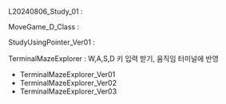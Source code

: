 L20240806_Study_01 :


MoveGame_D_Class :


StudyUsingPointer_Ver01 :


TerminalMazeExplorer : W,A,S,D 키 입력 받기, 움직임 터미널에 반영


  + TerminalMazeExplorer_Ver01
  + TerminalMazeExplorer_Ver02
  + TerminalMazeExplorer_Ver03
